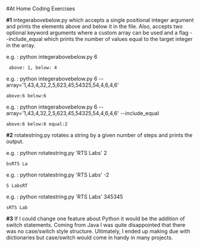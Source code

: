 #At Home Coding Exercises

**#1**   integerabovebelow.py which accepts a single positional integer argument and prints the elements above and below it in the file. Also, accepts two optional keyword arguments where a custom array can be used and a flag --include_equal which prints the number of values equal to the target integer in the array.

e.g. : python integerabovebelow.py 6

     above: 1, below: 4

e.g. : python integerabovebelow.py 6 --array='1,43,4,32,2,5,623,45,54325,54,4,6,4,6'

    above:6 below:6
e.g. : python integerabovebelow.py 6 --array='1,43,4,32,2,5,623,45,54325,54,4,6,4,6' --include_equal

    above:6 below:6 equal:2
    
    

**#2** rotatestring.py rotates a string by a given number of steps and prints the output.

e.g. :  python rotatestring.py 'RTS Labs' 2
    
    bsRTS La
e.g. :  python rotatestring.py 'RTS Labs' -2

    S LabsRT

e.g. :  python rotatestring.py 'RTS Labs' 345345

    sRTS Lab



**#3** If I could change one feature about Python it would be the addition of switch statements. Coming from Java I was quite disappointed that there was no case/switch style structure. Ultimately, I ended up making due with dictionaries but case/switch would come in handy in many projects.   

